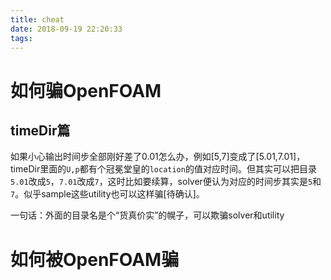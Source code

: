```yaml
---
title: cheat
date: 2018-09-19 22:20:33
tags:
---
```


# 如何骗OpenFOAM

## timeDir篇
如果小心输出时间步全部刚好差了0.01怎么办，例如[5,7]变成了[5.01,7.01]，timeDir里面的`U,p`都有个冠冕堂皇的`location`的值对应时间。但其实可以把目录`5.01`改成`5`，`7.01`改成`7`，这时比如要续算，solver便认为对应的时间步其实是`5`和`7`。似乎sample这些utility也可以这样骗[待确认]。

一句话：外面的目录名是个“货真价实”的幌子，可以欺骗solver和utility


# 如何被OpenFOAM骗

